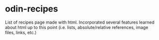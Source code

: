 # odin-recipes
List of recipes page made with html. Incorporated several features learned about html up to this point (i.e. lists, absolute/relative references, image files, links, etc.)
